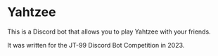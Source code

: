 # Yahtzee

This is a Discord bot that allows you to play Yahtzee with your friends.

It was written for the JT-99 Discord Bot Competition in 2023.
